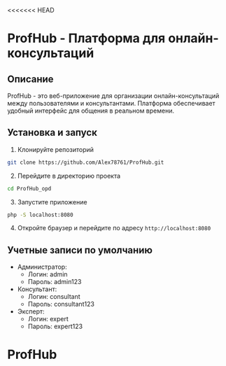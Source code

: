 <<<<<<< HEAD
# ProfHub - Платформа для онлайн-консультаций

## Описание
ProfHub - это веб-приложение для организации онлайн-консультаций между пользователями и консультантами. 
Платформа обеспечивает удобный интерфейс для общения в реальном времени.


## Установка и запуск
1. Клонируйте репозиторий
```bash
git clone https://github.com/Alex78761/ProfHub.git
```

2. Перейдите в директорию проекта
```bash
cd ProfHub_opd
```

3. Запустите приложение
```bash
php -S localhost:8080
```

4. Откройте браузер и перейдите по адресу `http://localhost:8080`

## Учетные записи по умолчанию
- Администратор: 
  - Логин: admin
  - Пароль: admin123
- Консультант:
  - Логин: consultant
  - Пароль: consultant123
- Эксперт:
  - Логин: expert
  - Пароль: expert123


# ProfHub
